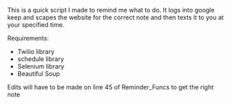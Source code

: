 This is a quick script I made to remind me what to do.
It logs into google keep and scapes the website for the correct note and then texts it to you at your specified time.

Requirements:
- Twilio library
- schedule library
- Selenium library
- Beautiful Soup

Edits will have to be made on line 45 of Reminder_Funcs to get the right note
